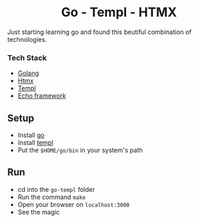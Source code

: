 <div align="center">
    <h1>
        Go - Templ - HTMX 
    </h1>
</div>

Just starting learning go and found this beutiful combination of technologies.

### Tech Stack
* [Golang](https://go.dev)
* [Htmx](https://htmx.org)
* [Templ](https://templ.guide)
* [Echo framework](https://echo.labstack.com)

## Setup
* Install [go](https://go.dev/doc/install)
* Install [templ](https://templ.guide/quick-start/installation)
* Put the `$HOME/go/bin` in your system's path

## Run
* cd into the `go-templ` folder
* Run the command `make`
* Open your browser on `localhost:3000`
* See the magic

